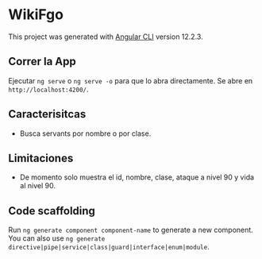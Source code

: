 # WikiFgo

This project was generated with [Angular CLI](https://github.com/angular/angular-cli) version 12.2.3.

## Correr la App

Ejecutar `ng serve` o `ng serve -o` para que lo abra directamente. Se abre en `http://localhost:4200/`.

## Caracterisitcas

- Busca servants por nombre o por clase.

## Limitaciones

- De momento solo muestra el id, nombre, clase, ataque a nivel 90 y vida al nivel 90.

## Code scaffolding

Run `ng generate component component-name` to generate a new component. You can also use `ng generate directive|pipe|service|class|guard|interface|enum|module`.

